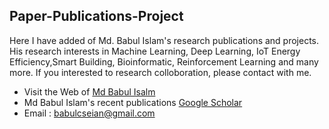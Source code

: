 ## Paper-Publications-Project

Here I have added of Md. Babul Islam's research publications and projects. His research interests in Machine Learning, Deep Learning, IoT Energy Efficiency,Smart Building, Bioinformatic, Reinforcement Learning and many more. 
If you interested to research colloboration, please contact with me. 
* Visit the Web of [Md Babul Isalm ](https://babulcseian.github.io/)
*  Md Babul Islam's recent publications [Google Scholar](https://scholar.google.com/citations?user=Zaf5EhQAAAAJ&hl=en&authuser=1)
* Email : babulcseian@gmail.com
